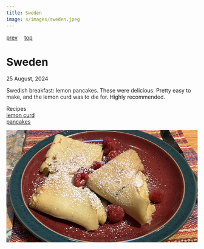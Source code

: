 ```yaml
---
title: Sweden
image: s/images/sweden.jpeg
---
```

[prev](suriname.md)&emsp;
[top](../index.md)&emsp;
# Sweden
25 August, 2024

Swedish breakfast: lemon pancakes. These were delicious. Pretty easy
to make, and the lemon curd was to die for.  Highly recommended.

Recipes<br>
[lemon curd](https://www.tasteofhome.com/recipes/homemade-lemon-curd/)<br>
[pancakes](https://www.thirtyhandmadedays.com/swedish-lemon-pancakes/)<br>

![breakfast](images/sweden.jpeg)
